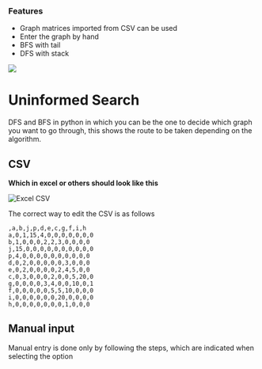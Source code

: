 ### Features

- Graph matrices imported from CSV can be used
- Enter the graph by hand
- BFS with tail
- DFS with stack

![](https://i.imgur.com/8zosppo.png)

# Uninformed Search

DFS and BFS in python in which you can be the one to decide which graph you want to go through, this shows the route to be taken depending on the algorithm.


## CSV 

**Which in excel or others should look like this**

![](https://i.imgur.com/pM1Qs9R.png "Excel CSV")

The correct way to edit the CSV is as follows
```csv
,a,b,j,p,d,e,c,g,f,i,h
a,0,1,15,4,0,0,0,0,0,0,0
b,1,0,0,0,2,2,3,0,0,0,0
j,15,0,0,0,0,0,0,0,0,0,0
p,4,0,0,0,0,0,0,0,0,0,0
d,0,2,0,0,0,0,0,3,0,0,0
e,0,2,0,0,0,0,2,4,5,0,0
c,0,3,0,0,0,2,0,0,5,20,0
g,0,0,0,0,3,4,0,0,10,0,1
f,0,0,0,0,0,5,5,10,0,0,0
i,0,0,0,0,0,0,20,0,0,0,0
h,0,0,0,0,0,0,0,1,0,0,0
```

## Manual input

Manual entry is done only by following the steps, which are indicated when selecting the option

